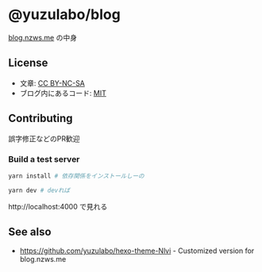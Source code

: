 # @yuzulabo/blog

[blog.nzws.me](https://blog.nzws.me) の中身

## License

- 文章: [CC BY-NC-SA](https://creativecommons.org/licenses/by-nc-sa/4.0/deed.ja)
- ブログ内にあるコード: [MIT](https://opensource.org/licenses/MIT)

## Contributing

誤字修正などのPR歓迎

### Build a test server

```BASH
yarn install # 依存関係をインストールしーの

yarn dev # devれば
```

http://localhost:4000 で見れる

## See also

- https://github.com/yuzulabo/hexo-theme-Nlvi - Customized version for blog.nzws.me